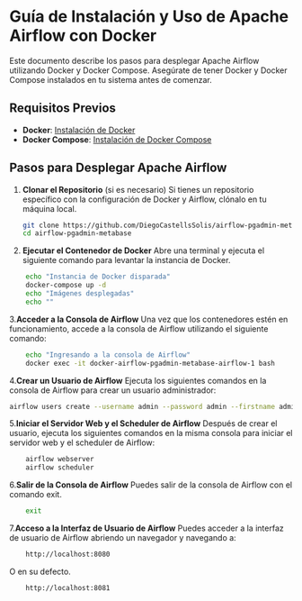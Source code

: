 # Guía de Instalación y Uso de Apache Airflow con Docker

Este documento describe los pasos para desplegar Apache Airflow utilizando Docker y Docker Compose. Asegúrate de tener Docker y Docker Compose instalados en tu sistema antes de comenzar.

## Requisitos Previos

- **Docker**: [Instalación de Docker](https://docs.docker.com/get-docker/)
- **Docker Compose**: [Instalación de Docker Compose](https://docs.docker.com/compose/install/)

## Pasos para Desplegar Apache Airflow

1. **Clonar el Repositorio** (si es necesario)
   Si tienes un repositorio específico con la configuración de Docker y Airflow, clónalo en tu máquina local.

   ```bash
   git clone https://github.com/DiegoCastellsSolis/airflow-pgadmin-metabase.git
   cd airflow-pgadmin-metabase
    ```

2. **Ejecutar el Contenedor de Docker**
Abre una terminal y ejecuta el siguiente comando para levantar la instancia de Docker.
```bash
    echo "Instancia de Docker disparada"
    docker-compose up -d
    echo "Imágenes desplegadas"
    echo ""
```
3.**Acceder a la Consola de Airflow**
Una vez que los contenedores estén en funcionamiento, accede a la consola de Airflow utilizando el siguiente comando:  
```bash
    echo "Ingresando a la consola de Airflow"
    docker exec -it docker-airflow-pgadmin-metabase-airflow-1 bash
```

4.**Crear un Usuario de Airflow**
Ejecuta los siguientes comandos en la consola de Airflow para crear un usuario administrador:
```bash
airflow users create --username admin --password admin --firstname admin --lastname admin --role Admin --email admin@example.com
```

5.**Iniciar el Servidor Web y el Scheduler de Airflow**
Después de crear el usuario, ejecuta los siguientes comandos en la misma consola para iniciar el servidor web y el scheduler de Airflow:
```bash
    airflow webserver
    airflow scheduler
```

6.**Salir de la Consola de Airflow**
Puedes salir de la consola de Airflow con el comando exit.
```bash
    exit
```

7.**Acceso a la Interfaz de Usuario de Airflow**
Puedes acceder a la interfaz de usuario de Airflow abriendo un navegador y navegando a:
```bash
    http://localhost:8080
```
O en su defecto.
```bash
    http://localhost:8081
```